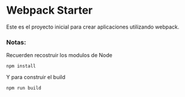# Webpack Starter

Este es el proyecto inicial para crear aplicaciones utilizando webpack.

### Notas:
Recuerden recostruir los modulos de Node
```
npm install
```
Y para construir el build
```
npm run build
```